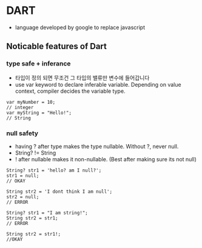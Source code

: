 # DART
- language developed by google to replace javascript
## Noticable features of Dart 
### type safe + inferance
- 타입이 정의 되면 무조건 그 타입의 밸류만 변수에 들어갑니다
- use var keyword to declare inferable variable. Depending on value context, compiler decides the variable type.
```
var myNumber = 10; 
// integer
var myString = "Hello!";
// String
```

### null safety
- having ? after type makes the type nullable. Without ?, never null.
- String? != String
- ! after nullable makes it non-nullable. (Best after making sure its not null)
```
String? str1 = 'hello? am I null?';
str1 = null;
// OKAY

String str2 = 'I dont think I am null';
str2 = null;
// ERROR
```

```
String? str1 = "I am string!";
String str2 = str1;
// ERROR

String str2 = str1!;
//OKAY
```